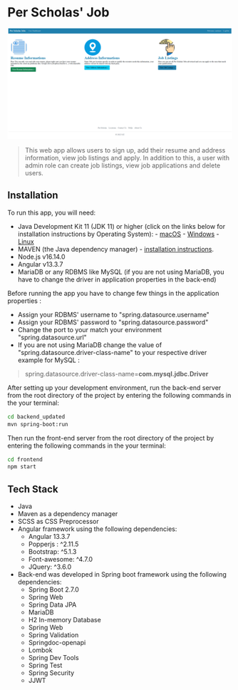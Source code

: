 ﻿# Per Scholas' Job 
![ScreenShot](./project.PNG)
> This web app allows users to sign up, add their resume and address information, view job listings and apply. In addition to this, a user with admin role can create job listings, view job applications and delete users. 

## Installation 
To run this app, you will need:   
-  Java Development Kit 11 (JDK 11) or higher (click on the links below for installation instructions by Operating System): 
        -  [macOS](https://docs.aws.amazon.com/corretto/latest/corretto-18-ug/macos-install.html)
        - [Windows](https://docs.aws.amazon.com/corretto/latest/corretto-18-ug/windows-10-install.html) 
        - [Linux](https://docs.aws.amazon.com/corretto/latest/corretto-18-ug/generic-linux-install.html)
- MAVEN (the Java dependency manager) - [installation instructions](https://maven.apache.org/install.html).
- Node.js v16.14.0
- Angular v13.3.7
- MariaDB or any RDBMS like MySQL (if you are not using MariaDB, you have to change the driver in application properties in the back-end)



           

Before running the app you have to change few things in the application properties :
            

 - Assign your RDBMS' username to "spring.datasource.username"
 - Assign your RDBMS' password to "spring.datasource.password"
 - Change the port to your match your environment "spring.datasource.url" 
 - If you are not using MariaDB change the value of "spring.datasource.driver-class-name" to your respective driver example for MySQL  :  

> spring.datasource.driver-class-name=**com.mysql.jdbc.Driver**



After setting up your development environment, run the back-end server from the root directory of the project by entering the following commands in the your terminal:

```sh
cd backend_updated
mvn spring-boot:run
```
Then run the front-end server from the root directory of the project by entering the following commands in the your terminal:
```sh
cd frontend
npm start
```

## Tech Stack
- Java
- Maven as a dependency manager
- SCSS as CSS Preprocessor
- Angular framework using the following dependencies:
	- Angular 13.3.7
	- Popperjs : ^2.11.5
    -  Bootstrap: ^5.1.3
    - Font-awesome: ^4.7.0
    - JQuery: ^3.6.0
- Back-end was developed in Spring boot framework using the following dependencies:
	- Spring Boot 2.7.0 
    -  Spring Web
    -  Spring Data JPA
    -  MariaDB
    -  H2 In-memory Database
    -  Spring Web 
    -  Spring Validation
    -  Springdoc-openapi
    -  Lombok
    -  Spring Dev Tools
    -  Spring Test
	-  Spring Security
	-  JJWT 


